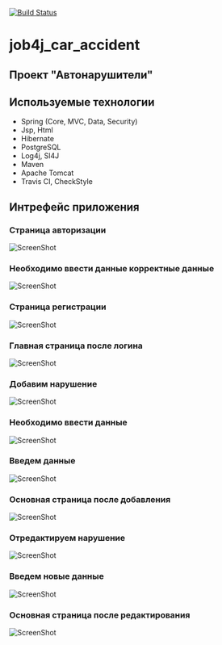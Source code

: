 [![Build Status](https://travis-ci.org/npabllla/job4j_car_accident.svg?branch=main)](https://travis-ci.org/npabllla/job4j_car_accident)
# job4j_car_accident
## Проект "Автонарушители"
## Используемые технологии
* Spring (Core, MVC, Data, Security)
* Jsp, Html
* Hibernate
* PostgreSQL
* Log4j, Sl4J
* Maven
* Apache Tomcat
* Travis CI, CheckStyle

## Интрефейс приложения
### Страница авторизации
![ScreenShot](images/Login.png)
### Необходимо ввести данные корректные данные
![ScreenShot](images/LoginAlert.png)
### Страница регистрации
![ScreenShot](images/Reg.png)
### Главная страница после логина
![ScreenShot](images/MainPage.png)
### Добавим нарушение
![ScreenShot](images/AddAcc.png)
### Необходимо ввести данные
![ScreenShot](images/AddAccAlert.png)
### Введем данные
![ScreenShot](images/AddAccInput.png)
### Основная страница после добавления
![ScreenShot](images/AfterAdd.png)
### Отредактируем нарушение
![ScreenShot](images/EditPage.png)
### Введем новые данные
![ScreenShot](images/EditInput.png)
### Основная страница после редактирования
![ScreenShot](images/AfterEdit.png)